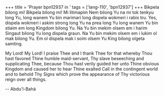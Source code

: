 +++
title = 'Prayer bpn12937 in '
tags = ['lang-110', 'bpn12937']
+++
Bikpela bilong mi!  Bikpela bilong mi!  Mi litimapim Nem bilong Yu na mi tok tenkyu long Yu, long wanem Yu bin marimari long dispela wokmeri i rabis tru.  Yes, dispela wokmeri i askim strong long Yu na prea long Yu long wanem Yu bin stiaim em long Kingdom bilong Yu.  Na Yu bin mekim olsem em i harim Singaut bilong Yu long dispela graun.  Na Yu bin mekim olsem em i lukim ol mak bilong Yu.  Em ol dispela mak i soim olsem Yu King bilong olgeta samting. 
 
My Lord!  My Lord!  I praise Thee and I thank Thee for that whereby Thou hast favored Thine humble maid-servant, Thy slave beseeching and supplicating Thee, because Thou hast verily guided her unto Thine obvious Kingdom and caused her to hear Thine exalted Call in the contingent world and to behold Thy Signs which prove the appearance of Thy victorious reign over all things.

-- Abdu'l-Bahá
